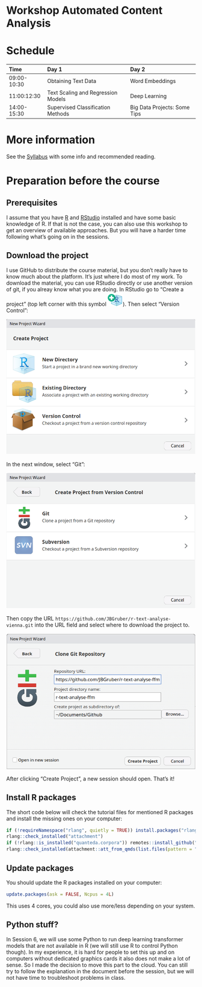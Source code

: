 # Workshop Automated Content Analysis

# Schedule

| Time        | Day 1                              | Day 2                        |
|:------------|:-----------------------------------|:-----------------------------|
| 09:00-10:30 | Obtaining Text Data                | Word Embeddings              |
| 11:00:12:30 | Text Scaling and Regression Models | Deep Learning                |
| 14:00-15:30 | Supervised Classification Methods  | Big Data Projects: Some Tips |

# More information

See the [Syllabus](0_Syllabus.pdf) with some info and recommended
reading.

# Preparation before the course

## Prerequisites

I assume that you have [R]() and [RStudio]() installed and have some
basic knowledge of R. If that is not the case, you can also use this
workshop to get an overview of available approaches. But you will have a
harder time following what’s going on in the sessions.

## Download the project

I use GitHub to distribute the course material, but you don’t really
have to know much about the platform. It’s just where I do most of my
work. To download the material, you can use RStudio directly or use
another version of git, if you alreay know what you are doing. In
RStudio go to “Create a project” (top left corner with this symbol
![](media/new_project.png)). Then select “Version Control”:

![](media/wizard.png)

In the next window, select “Git”:

![](media/wizard-2.png)

Then copy the URL
`https://github.com/JBGruber/r-text-analyse-vienna.git` into the URL
field and select where to download the project to.

![](media/wizard-3.png)

After clicking “Create Project”, a new session should open. That’s it!

## Install R packages

The short code below will check the tutorial files for mentioned R
packages and install the missing ones on your computer:

``` r
if (!requireNamespace("rlang", quietly = TRUE)) install.packages("rlang", dependencies = TRUE)
rlang::check_installed("attachment")
if (!rlang::is_installed("quanteda.corpora")) remotes::install_github("quanteda/quanteda.corpora")
rlang::check_installed(attachment::att_from_qmds(list.files(pattern = ".qmd")))
```

## Update packages

You should update the R packages installed on your computer:

``` r
update.packages(ask = FALSE, Ncpus = 4L)
```

This uses 4 cores, you could also use more/less depending on your
system.

## Python stuff?

In Session 6, we will use some Python to run deep learning transformer
models that are not available in R (we will still use R to control
Python though). In my experience, it is hard for people to set this up
and on computers without dedicated graphics cards it also does not make
a lot of sense. So I made the decision to move this part to the cloud.
You can still try to follow the explanation in the document before the
session, but we will not have time to troubleshoot problems in class.
